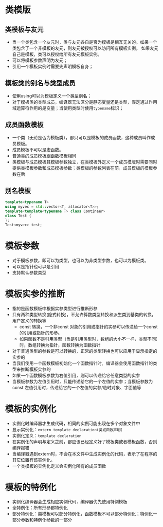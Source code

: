 # 类模版

## 类模板与友元

- 当一个类包含一个友元时，类与友元各自是否为模板是相互无关的。如果一个类包含了一个非模板的友元，则友元被授权可以访问所有模板实例。 如果友元自己是模板，类可以授权给所有友元模板实例。
- 可以将模板参数声明为友元；
- 引用一个模板实例时需要先声明模板自身；

## 模板类的别名与类型成员

- 使用using可以为模板定义一个类型别名；
- 对于模板类的类型成员，编译器无法区分是静态变量还是类型，假定通过作用域运算符作用的是变量；当使用类型时使用`typename`标识；
  
## 成员函数模板

- 一个类（无论是否为模板类），都只可以是模板的成员函数，这种成员叫作成员模板。
- 成员模板不可以是虚函数。
- 普通类的成员模板跟函数模板相同
- 类模板与成员模板其模板参数独立，在类模板外定义一个成员模版时需要同时提供类模板参数和成员模板参数；类模板的参数列表在前，成员模板的模板参数在后

## 别名模板

```C++
template<typename T>
using myvec = std::vector<T, allocator<T>>;
template<template<typename T> class Continaer>
class Test {
};
Test<myvec> test;
```

# 模板参数

- 对于模板参数，即可以为类型，也可以为非类型参数，也可以为模板类。
- 可以是指针也可以是引用
- 支持默认参数类型

# 模板实参的推断

- 指的是函数模板中根据实参类型进行推断形参
- 只有两种类型转换(隐式转换)，不允许算数类型转换和派生类到基类的转换，用户定义的转换等
  - const 转换，一个非const 对象的引用或指针的实参可以传递给一个const的引用或指针的形参。
  - 如果函数不是引用类型（当是引用类型时，数组的大小不一样，类型不同）时，数组转换为指针，函数转换为函数指针
- 对于普通类型的参数是可以转换的，正常的类型转换也可以应用于显示指定的实参的
- 当我们使用一个函数模板初始化一个函数指针时，编译器会使用函数指针的类型来推断模板实参的
- 如果一个函数模板参数为右值引用，则可以传递给它任意类型的实参
- 当模板参数为左值引用时，只能传递给它的一个左值的实参；当模板参数为const 左值引用时，传递给它的一个左值的实参/临时对象、字面值等

# 模板的实例化

- 实例化时编译器才生成代码，相同的实例可能出现在多个对象文件中
- 显示实例化：`extern template declaration(类或函数声明)`
- 实例化定义：`template declaration`
- 在实例化的声明与定义之前，都应该已经定义好了模板类或者模板函数，否则编译报错
- 当编译器遇到extern时，不会在本文件中生成实例化的代码，表示了在程序的其它位置有该实例化。
- 一个类模板的实例化定义会实例化所有的成员函数

# 模板的特例化

- 实例化编译器会生成相应实例代码，编译器优先使用特例模板
- 全特例化：所有形参都特例化
- 部分特例化：类模板可以部分特例化，函数模板不可以部分特例化；特例化一部分参数和特例化参数的一部分